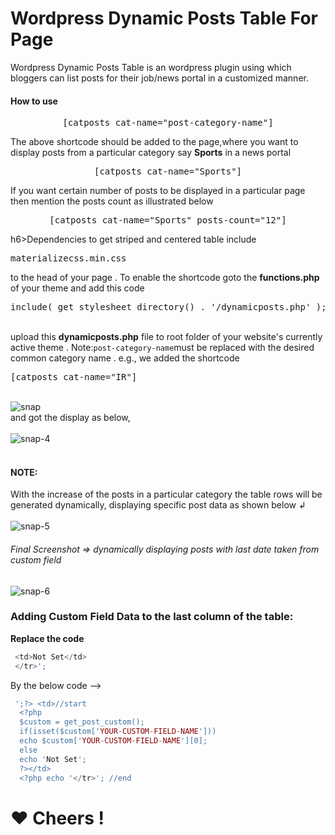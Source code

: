 <h1> Wordpress Dynamic Posts Table For Page</h1>
Wordpress Dynamic Posts Table is an wordpress plugin using which bloggers can list posts for their job/news portal in a customized manner.
<h4>How to use </h4>
<pre><center>[catposts cat-name="post-category-name"]</center></pre>
<p>The above shortcode should be added to the page,where you want to display posts from a particular category say <b>Sports</b> in a news portal</p>
<pre><center>[catposts cat-name="Sports"]</center></pre>
 If you want certain number of posts to be displayed in a particular page then mention the posts count as illustrated below <br>
 <pre><center>[catposts cat-name="Sports" posts-count="12"]</center></pre>h6>Dependencies</h6>
 to get striped and centered table include <pre>materializecss.min.css</pre> to the head  of your page .
 To enable the shortcode goto the <b>functions.php</b> of your theme and add this code <pre>include( get_stylesheet_directory() . '/dynamicposts.php' );</pre> <br>
 upload this <b>dynamicposts.php</b> file to root folder of your website's currently active theme  .
Note:<code>post-category-name</code>must be replaced with the desired common category name .
e.g., we added the shortcode <pre>[catposts cat-name="IR"]</pre><br>
<img src="https://i.ibb.co/2P7Nbvr/snap.png" alt="snap" border="0"><br>
and got the display as below, <br><br>
<img src="https://i.ibb.co/6w8Psyh/snap-4.jpg" alt="snap-4" border="0"><br><br>
<h4>NOTE:</h4> With the increase of the posts in a particular category the table rows will be generated dynamically, displaying specific post data as shown below &ldsh;<br><br>
<img src="https://i.ibb.co/dWbbHrj/snap-5.png" alt="snap-5" border="0">
<h6>Final Screenshot => dynamically displaying posts with last date taken from custom field </h6>
<img src="https://i.ibb.co/ggbWkkT/snap-6.png" alt="snap-6" border="0">
<h3>Adding Custom Field Data to the last column of the table:</h3>
 <b>Replace the code</b>

```php
 <td>Not Set</td>
 </tr>';
```
 By the below code -->
```php
 ';?> <td>//start 
  <?php  
  $custom = get_post_custom();
  if(isset($custom['YOUR-CUSTOM-FIELD-NAME'])) 
  echo $custom['YOUR-CUSTOM-FIELD-NAME'][0];
  else 
  echo 'Not Set';
  ?></td>
  <?php echo '</tr>'; //end 
```  

   <h1> &#10084; Cheers !</h1>
    
         
